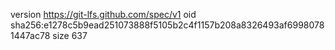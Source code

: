 version https://git-lfs.github.com/spec/v1
oid sha256:e1278c5b9ead251073888f5105b2c4f1157b208a8326493af69980781447ac78
size 637
